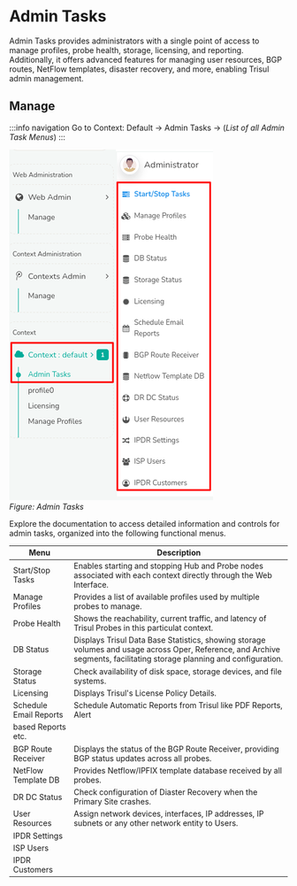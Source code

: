 
# Admin Tasks

Admin Tasks provides administrators with a single point of access to manage profiles, probe health, storage, licensing, and reporting. Additionally, it offers advanced features for managing user resources, BGP routes, NetFlow templates, disaster recovery, and more, enabling Trisul admin management.


## Manage

:::info navigation
Go to Context: Default &rarr; Admin Tasks &rarr; (*List of all Admin Task Menus*)
:::

![](images/admintasks_menu.png)  
*Figure: Admin Tasks*

Explore the documentation to access detailed information and controls for admin tasks, organized into the following functional menus.

| Menu | Description |
|-------|------------|
| Start/Stop Tasks | Enables starting and stopping Hub and Probe nodes associated with each context directly through the Web Interface. |
| Manage Profiles |  Provides a list of available profiles used by multiple probes to manage. |
| Probe Health | Shows the reachability, current traffic, and latency of Trisul Probes in this particulat context. |
| DB Status | Displays Trisul Data Base Statistics, showing storage volumes and usage across Oper, Reference, and Archive segments, facilitating storage planning and configuration. |
| Storage Status | Check availability of disk space, storage devices, and file systems. |
| Licensing | Displays Trisul's License Policy Details. |
| Schedule Email Reports | Schedule Automatic Reports from Trisul like PDF Reports, Alert
based Reports etc. |
| BGP Route Receiver | Displays the status of the BGP Route Receiver, providing BGP status updates across all probes. |
| NetFlow Template DB | Provides Netflow/IPFIX template database received by all probes. |
| DR DC Status | Check configuration of Diaster Recovery when the Primary Site crashes. |
| User Resources | Assign network devices, interfaces, IP addresses, IP subnets or any other network entity to Users. | 
| IPDR Settings |
| ISP Users |
| IPDR Customers |
